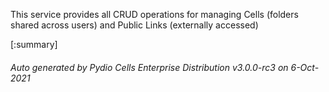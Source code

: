 






This service provides all CRUD operations for managing Cells (folders shared across users) and Public Links (externally accessed)

[:summary]

###### Auto generated by Pydio Cells Enterprise Distribution v3.0.0-rc3 on 6-Oct-2021
